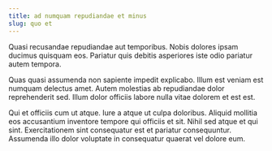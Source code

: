 ```yaml
---
title: ad numquam repudiandae et minus
slug: quo et
---
```


Quasi recusandae repudiandae aut temporibus. Nobis dolores ipsam ducimus quisquam eos. Pariatur quis debitis asperiores iste odio pariatur autem tempora.

Quas quasi assumenda non sapiente impedit explicabo. Illum est veniam est numquam delectus amet. Autem molestias ab repudiandae dolor reprehenderit sed. Illum dolor officiis labore nulla vitae dolorem et est est.

Qui et officiis cum ut atque. Iure a atque ut culpa doloribus. Aliquid mollitia eos accusantium inventore tempore qui officiis et sit. Nihil sed atque et qui sint. Exercitationem sint consequatur est et pariatur consequuntur. Assumenda illo dolor voluptate in consequatur quaerat vel dolore eum.
